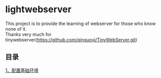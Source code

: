 # lightwebserver

This project is  to provide the  learning of webserver for those who know none of it.  
Thanks very much for tinywebserver(https://github.com/qinguoyi/TinyWebServer.git)

## 目录 

[1、配置基础环境](./doc/1.配置基础环境.md)  
